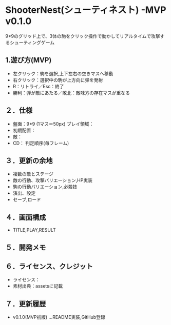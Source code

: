 # ShooterNest(シューティネスト) -MVP v0.1.0

9*9のグリッド上で、3体の駒をクリック操作で動かしてリアルタイムで攻撃するシューティングゲーム

## 1.遊び方(MVP)
- 左クリック：駒を選択,上下左右の空きマスへ移動
- 右クリック：選択中の駒が上方向に弾を発射
- R：リトライ／Esc：終了
- 勝利：弾が敵にあたる／敗北：敵味方の存在マスが重なる

## ２．仕様
- 盤面：9*9 (1マス＝50px) プレイ領域：
- 初期配置：
- 敵：
- CD：
判定順序(毎フレーム)

## ３．更新の余地
- 複数の敵とステージ
- 敵の行動、攻撃バリエーション,HP実装
- 駒の行動バリエーション,必殺技
- 演出、設定
- セーブ,ロード

## ４．画面構成
- TITLE,PLAY,RESULT

## ５．開発メモ

## ６．ライセンス、クレジット
- ライセンス：
- 素材出典：assetsに記載

## ７．更新履歴
- v0.1.0(MVP初版) …README実装,GitHub登録
